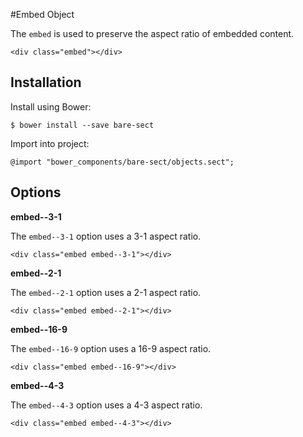 #Embed Object

The `embed` is used to preserve the aspect ratio of embedded content.

    <div class="embed"></div>

## Installation

Install using Bower:

	$ bower install --save bare-sect

Import into project:

	@import "bower_components/bare-sect/objects.sect";

## Options

**embed--3-1**

The `embed--3-1` option uses a 3-1 aspect ratio.

    <div class="embed embed--3-1"></div>

**embed--2-1**

The `embed--2-1` option uses a 2-1 aspect ratio.

    <div class="embed embed--2-1"></div>

**embed--16-9**

The `embed--16-9` option uses a 16-9 aspect ratio.

    <div class="embed embed--16-9"></div>

**embed--4-3**

The `embed--4-3` option uses a 4-3 aspect ratio.

    <div class="embed embed--4-3"></div>
  
